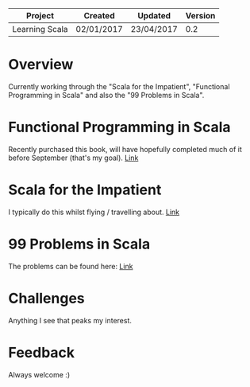 
| Project        | Created    | Updated    | Version |
|----------------|------------|------------|---------|
| Learning Scala | 02/01/2017 | 23/04/2017 | 0.2     |

# Overview

Currently working through the "Scala for the Impatient", "Functional Programming in Scala" and also the "99 Problems in Scala".

# Functional Programming in Scala

Recently purchased this book, will have hopefully completed much of it before September (that's my goal). [Link](https://www.manning.com/books/functional-programming-in-scala)

# Scala for the Impatient

I typically do this whilst flying / travelling about. [Link](http://horstmann.com/scala/)

# 99 Problems in Scala

The problems can be found here: [Link](http://aperiodic.net/phil/scala/s-99/)

# Challenges

Anything I see that peaks my interest.

# Feedback

Always welcome :)
